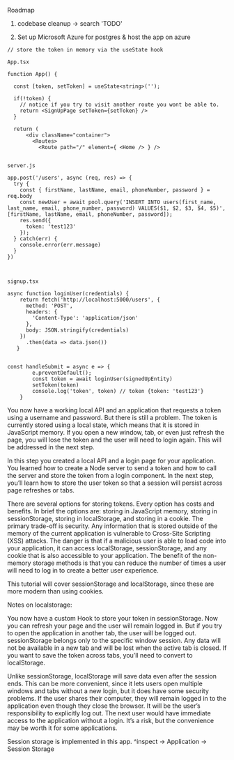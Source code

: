 Roadmap

1. codebase cleanup -> search 'TODO'

2. Set up Microsoft Azure for postgres & host the app on azure

```
// store the token in memory via the useState hook

App.tsx

function App() {

  const [token, setToken] = useState<string>('');

  if(!token) {
    // notice if you try to visit another route you wont be able to.
    return <SignUpPage setToken={setToken} />
  }

  return (
      <div className="container">
        <Routes>
          <Route path="/" element={ <Home /> } />


server.js

app.post('/users', async (req, res) => {
  try {
    const { firstName, lastName, email, phoneNumber, password } = req.body
    const newUser = await pool.query('INSERT INTO users(first_name, last_name, email, phone_number, password) VALUES($1, $2, $3, $4, $5)', [firstName, lastName, email, phoneNumber, password]);
    res.send({
      token: 'test123'
    });
  } catch(err) {
    console.error(err.message)
  }
})



signup.tsx

async function loginUser(credentials) {
    return fetch('http://localhost:5000/users', {
      method: 'POST',
      headers: {
        'Content-Type': 'application/json'
      },
      body: JSON.stringify(credentials)
    })
      .then(data => data.json())
   }


const handleSubmit = async e => {
        e.preventDefault();
        const token = await loginUser(signedUpEntity)
        setToken(token)
        console.log('token', token) // token {token: 'test123'}
    }

```

You now have a working local API and an application that requests a token using a username and password. But there is still a problem. The token is currently stored using a local state, which means that it is stored in JavaScript memory. If you open a new window, tab, or even just refresh the page, you will lose the token and the user will need to login again. This will be addressed in the next step.

In this step you created a local API and a login page for your application. You learned how to create a Node server to send a token and how to call the server and store the token from a login component. In the next step, you’ll learn how to store the user token so that a session will persist across page refreshes or tabs.

There are several options for storing tokens. Every option has costs and benefits. In brief the options are: storing in JavaScript memory, storing in sessionStorage, storing in localStorage, and storing in a cookie. The primary trade-off is security. Any information that is stored outside of the memory of the current application is vulnerable to Cross-Site Scripting (XSS) attacks. The danger is that if a malicious user is able to load code into your application, it can access localStorage, sessionStorage, and any cookie that is also accessible to your application. The benefit of the non-memory storage methods is that you can reduce the number of times a user will need to log in to create a better user experience.

This tutorial will cover sessionStorage and localStorage, since these are more modern than using cookies.

Notes on localstorage:

You now have a custom Hook to store your token in sessionStorage. Now you can refresh your page and the user will remain logged in. But if you try to open the application in another tab, the user will be logged out. sessionStorage belongs only to the specific window session. Any data will not be available in a new tab and will be lost when the active tab is closed. If you want to save the token across tabs, you’ll need to convert to localStorage.

Unlike sessionStorage, localStorage will save data even after the session ends. This can be more convenient, since it lets users open multiple windows and tabs without a new login, but it does have some security problems. If the user shares their computer, they will remain logged in to the application even though they close the browser. It will be the user’s responsibility to explicitly log out. The next user would have immediate access to the application without a login. It’s a risk, but the convenience may be worth it for some applications.


Session storage is implemented in this app.
^inspect -> Application -> Session Storage